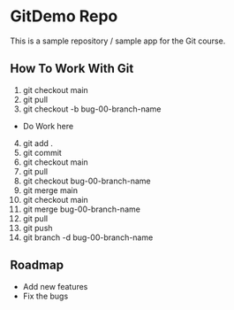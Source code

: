 # GitDemo Repo
This is a sample repository / sample app for the Git course.

## How To Work With Git
1. git checkout main
2. git pull
3. git checkout -b bug-00-branch-name
* Do Work here
4. git add .
5. git commit
6. git checkout main
7. git pull
8. git checkout bug-00-branch-name
9. git merge main
10. git checkout main
11. git merge bug-00-branch-name
12. git pull
13. git push
14. git branch -d bug-00-branch-name


## Roadmap
 * Add new features
 * Fix the bugs
 

